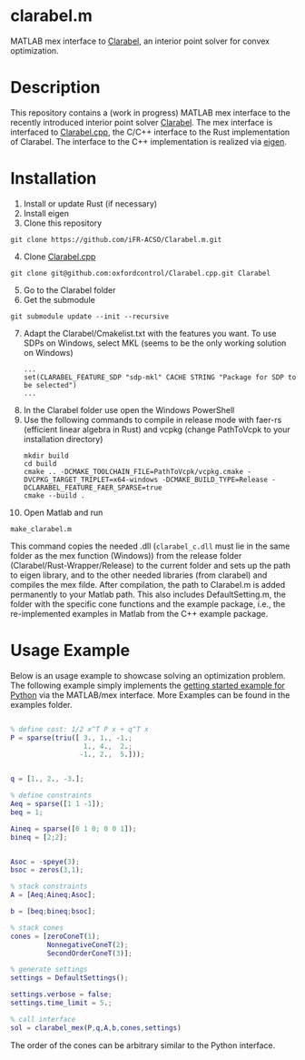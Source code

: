 # clarabel.m

MATLAB mex interface to [Clarabel](https://clarabel.org/stable/), an interior point solver for convex optimization.

# Description

This repository contains a (work in progress) MATLAB mex interface to the recently introduced interior point solver [Clarabel](https://clarabel.org/stable/). The mex interface is interfaced to 
[Clarabel.cpp](https://github.com/oxfordcontrol/Clarabel.cpp/tree/main), the C/C++ interface to the Rust implementation of Clarabel. The interface to the C++ implementation is realized via [eigen](https://eigen.tuxfamily.org/index.php?title=Main\_Page](https://eigen.tuxfamily.org/index.php?title=Main_Page)).

# Installation
1. Install or update Rust (if necessary)
2. Install eigen 
3. Clone this repository
```
git clone https://github.com/iFR-ACSO/Clarabel.m.git 
```

4. Clone [Clarabel.cpp](https://github.com/oxfordcontrol/Clarabel.cpp/tree/main](https://github.com/oxfordcontrol/Clarabel.cpp/tree/main))
```
git clone git@github.com:oxfordcontrol/Clarabel.cpp.git Clarabel
```
5. Go to the Clarabel folder
6. Get the submodule
```
git submodule update --init --recursive
```
7. Adapt the Clarabel/Cmakelist.txt with the features you want. To use SDPs on Windows, select MKL (seems to be the only working solution on Windows)
   ```
   ...
   set(CLARABEL_FEATURE_SDP "sdp-mkl" CACHE STRING "Package for SDP to be selected")
   ...
   ```
8. In the Clarabel folder use open the Windows PowerShell
7. Use the following commands to compile in release mode with faer-rs (efficient linear algebra in Rust) and vcpkg (change PathToVcpk to your installation directory)
   ```
   mkdir build
   cd build
   cmake .. -DCMAKE_TOOLCHAIN_FILE=PathToVcpk/vcpkg.cmake -DVCPKG_TARGET_TRIPLET=x64-windows -DCMAKE_BUILD_TYPE=Release -DCLARABEL_FEATURE_FAER_SPARSE=true
   cmake --build .
   ```
8. Open Matlab and run
```
make_clarabel.m
```
This command copies the needed .dll (`clarabel_c.dll` must lie in the same folder as the mex function (Windows)) from the release folder (Clarabel/Rust-Wrapper/Release) to the current folder and sets up the path to eigen library, and to the other needed libraries (from clarabel) and compiles the mex filde. After compilation, the path to Clarabel.m is added permanently to your Matlab path. This also includes DefaultSetting.m, the folder with the specific cone functions and the example package, i.e., the re-implemented examples in Matlab from the C++ example package.


# Usage Example

Below is an usage example to showcase solving an optimization problem.
The following example simply implements the [getting started example for Python](https://clarabel.org/stable/python/getting_started_py/) via the MATLAB/mex interface. More Examples can be found in the examples folder.

```matlab

% define cost: 1/2 x^T P x + q^T x
P = sparse(triu([ 3., 1., -1.;
                  1., 4.,  2.;
                 -1., 2.,  5.]));


q = [1., 2., -3.];

% define constraints
Aeq = sparse([1 1 -1]);
beq = 1;

Aineq = sparse([0 1 0; 0 0 1]);
bineq = [2;2];


Asoc = -speye(3);
bsoc = zeros(3,1);

% stack constraints
A = [Aeq;Aineq;Asoc];

b = [beq;bineq;bsoc];

% stack cones
cones = [zeroConeT(1);
         NonnegativeConeT(2);
         SecondOrderConeT(3)];

% generate settings
settings = DefaultSettings();

settings.verbose = false;
settings.time_limit = 5.;

% call interface
sol = clarabel_mex(P,q,A,b,cones,settings)

```

The order of the cones can be arbitrary similar to the Python interface.
